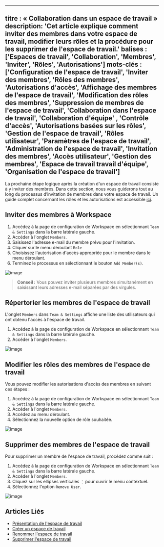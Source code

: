 ***

titre : « Collaboration dans un espace de travail »
description: 'Cet article explique comment inviter des membres dans votre espace de travail, modifier leurs rôles et la procédure pour les supprimer de l'espace de travail.'
balises : \['Espaces de travail', 'Collaboration', 'Membres', 'Inviter', 'Rôles', 'Autorisations']
mots-clés : \['Configuration de l'espace de travail', 'Inviter des membres', 'Rôles des membres', 'Autorisations d'accès', 'Affichage des membres de l'espace de travail', 'Modification des rôles des membres', 'Suppression de membres de l'espace de travail', 'Collaboration dans l'espace de travail', 'Collaboration d'équipe' , 'Contrôle d'accès', 'Autorisations basées sur les rôles', 'Gestion de l'espace de travail', 'Rôles utilisateur', 'Paramètres de l'espace de travail', 'Administration de l'espace de travail', 'Invitation des membres', 'Accès utilisateur', 'Gestion des membres', 'Espace de travail travail d'équipe', 'Organisation de l'espace de travail']
----------------------------------------------------------------------------------------------------------------------------------------------------------------------------------------------------------------------------------------------------------------------------------------------------------------------------------------------------------------------------------------------------------------------------------------------------------------------------------------------------------------------------------------------------------------------------------------------------------------------------------------------------------------------------------------

La prochaine étape logique après la création d'un espace de travail consiste à y inviter des membres. Dans cette section, nous vous guiderons tout au long du processus d’invitation de membres dans votre espace de travail.
Un guide complet concernant les rôles et les autorisations est accessible [ici](/roles-and-permissions/roles-permissions-overview).

## Inviter des membres à Workspace

1. Accédez à la page de configuration de Workspace en sélectionnant `Team & Settings` dans la barre latérale gauche.
2. Accéder à l'onglet `Members`.
3. Saisissez l'adresse e-mail du membre prévu pour l'invitation.
4. Cliquer sur le menu déroulant `Role`
5. Choisissez l'autorisation d'accès appropriée pour le membre dans le menu déroulant.
6. Terminez le processus en sélectionnant le bouton `Add Member(s)`.

![image](/img/v2/workspace/workspace-collaboration.png)

> **Conseil :**
Vous pouvez inviter plusieurs membres simultanément en saisissant leurs adresses e-mail séparées par des virgules.

## Répertorier les membres de l'espace de travail

L'onglet `Members` dans `Team & Settings` affiche une liste des utilisateurs qui ont obtenu l'accès à l'espace de travail.

1. Accédez à la page de configuration de Workspace en sélectionnant `Team & Settings` dans la barre latérale gauche.
2. Accéder à l'onglet `Members`.

![image](/img/v2/workspace/workspace-members-list.png)

## Modifier les rôles des membres de l'espace de travail

Vous pouvez modifier les autorisations d'accès des membres en suivant ces étapes :

1. Accédez à la page de configuration de Workspace en sélectionnant `Team & Settings` dans la barre latérale gauche.
2. Accéder à l'onglet `Members`.
3. Accédez au menu déroulant.
4. Sélectionnez la nouvelle option de rôle souhaitée.

![image](/img/v2/workspace/workspace-members-role-change.png)

## Supprimer des membres de l'espace de travail

Pour supprimer un membre de l'espace de travail, procédez comme suit :

1. Accédez à la page de configuration de Workspace en sélectionnant `Team & Settings` dans la barre latérale gauche.
2. Accéder à l'onglet `Members`.
3. Cliquez sur les ellipses verticales `⋮` pour ouvrir le menu contextuel.
4. Sélectionnez l'option `Remove User`.

![image](/img/v2/workspace/workspace-members-remove.png)

## Articles Liés

* [Présentation de l'espace de travail](/workspaces/workspace-overview)
* [Créer un espace de travail](/workspaces/create-workspace)
* [Renommer l'espace de travail](/workspaces/actions-on-workspace#rename-workspace)
* [Supprimer l'espace de travail](/workspaces/actions-on-workspace#delete-workspace)
